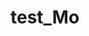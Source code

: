 # test_Mo

<html>
<head>
<link rel="stylesheet" href="https://unpkg.com/leaflet@1.7.1/dist/leaflet.css" />
<script src="https://unpkg.com/leaflet@1.7.1/dist/leaflet.js"></script>
<style>
map{position: absolute; top:0; bottom: 0; left: 0; right: 0;}
</style>
    </head>
<!--Example 1 line 18-->
<body>
    <div id= "map"></div>
	<script>
	 var map = L.map('map').setView([0, 0], 1);
	 L.tileLayer(https://api.maptiler.com/maps/basic-4326/256/{z}/{x}/{y}.png?key=8csKKOG8HJzpTqzbYGXV), 
	 {attribution: <a href="https://www.maptiler.com/copyright/" target="_blank">&copy; MapTiler</a> <a href="https://www.openstreetmap.org/copyright" target="_blank">&copy; OpenStreetMap contributors</a>}
	 addTo(map);
	 </script>
</body>
</html>

 
